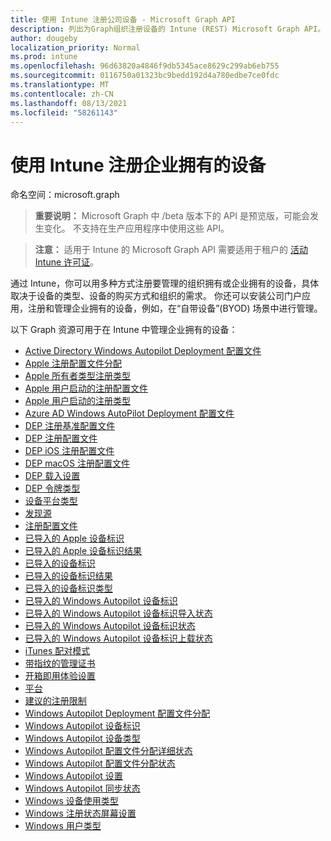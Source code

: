 ```yaml
---
title: 使用 Intune 注册公司设备 - Microsoft Graph API
description: 列出为Graph组织注册设备的 Intune (REST) Microsoft Graph API。
author: dougeby
localization_priority: Normal
ms.prod: intune
ms.openlocfilehash: 96d63820a4846f9db5345ace8629c299ab6eb755
ms.sourcegitcommit: 0116750a01323bc9bedd192d4a780edbe7ce0fdc
ms.translationtype: MT
ms.contentlocale: zh-CN
ms.lasthandoff: 08/13/2021
ms.locfileid: "58261143"
---
```

# <a name="enroll-corporate-owned-devices-by-using-intune"></a>使用 Intune 注册企业拥有的设备

命名空间：microsoft.graph

> **重要说明：** Microsoft Graph 中 /beta 版本下的 API 是预览版，可能会发生变化。 不支持在生产应用程序中使用这些 API。

> **注意：** 适用于 Intune 的 Microsoft Graph API 需要适用于租户的 [活动 Intune 许可证](https://go.microsoft.com/fwlink/?linkid=839381)。

通过 Intune，你可以用多种方式注册要管理的组织拥有或企业拥有的设备，具体取决于设备的类型、设备的购买方式和组织的需求。 你还可以安装公司门户应用，注册和管理企业拥有的设备，例如，在“自带设备”(BYOD) 场景中进行管理。

以下 Graph 资源可用于在 Intune 中管理企业拥有的设备：

- [Active Directory Windows Autopilot Deployment 配置文件](intune-enrollment-activedirectorywindowsautopilotdeploymentprofile.md)
- [Apple 注册配置文件分配](intune-enrollment-appleenrollmentprofileassignment.md)
- [Apple 所有者类型注册类型](intune-enrollment-appleownertypeenrollmenttype.md)
- [Apple 用户启动的注册配置文件](intune-enrollment-appleuserinitiatedenrollmentprofile.md)
- [Apple 用户启动的注册类型](intune-enrollment-appleuserinitiatedenrollmenttype.md)
- [Azure AD Windows AutoPilot Deployment 配置文件](intune-enrollment-azureadwindowsautopilotdeploymentprofile.md)
- [DEP 注册基准配置文件](intune-enrollment-depenrollmentbaseprofile.md)
- [DEP 注册配置文件](intune-enrollment-depenrollmentprofile.md)
- [DEP iOS 注册配置文件](intune-enrollment-depiosenrollmentprofile.md)
- [DEP macOS 注册配置文件](intune-enrollment-depmacosenrollmentprofile.md)
- [DEP 载入设置](intune-enrollment-deponboardingsetting.md)
- [DEP 令牌类型](intune-enrollment-deptokentype.md)
- [设备平台类型](intune-enrollment-deviceplatformtype.md)
- [发现源](intune-enrollment-discoverysource.md)
- [注册配置文件](intune-enrollment-enrollmentprofile.md)
- [已导入的 Apple 设备标识](intune-enrollment-importedappledeviceidentity.md)
- [已导入的 Apple 设备标识结果](intune-enrollment-importedappledeviceidentityresult.md)
- [已导入的设备标识](intune-enrollment-importeddeviceidentity.md)
- [已导入的设备标识结果](intune-enrollment-importeddeviceidentityresult.md)
- [已导入的设备标识类型](intune-enrollment-importeddeviceidentitytype.md)
- [已导入的 Windows Autopilot 设备标识](intune-enrollment-importedwindowsautopilotdeviceidentity.md)
- [已导入的 Windows Autopilot 设备标识导入状态](intune-enrollment-importedwindowsautopilotdeviceidentityimportstatus.md)
- [已导入的 Windows Autopilot 设备标识状态](intune-enrollment-importedwindowsautopilotdeviceidentitystate.md)
- [已导入的 Windows Autopilot 设备标识上载状态](intune-enrollment-importedwindowsautopilotdeviceidentityuploadstatus.md)
- [iTunes 配对模式](intune-enrollment-itunespairingmode.md)
- [带指纹的管理证书](intune-enrollment-managementcertificatewiththumbprint.md)
- [开箱即用体验设置](intune-enrollment-outofboxexperiencesettings.md)
- [平台](intune-enrollment-platform.md)
- [建议的注册限制](intune-enrollment-suggestedenrollmentlimit.md)
- [Windows Autopilot Deployment 配置文件分配](intune-enrollment-windowsautopilotdeploymentprofileassignment.md)
- [Windows Autopilot 设备标识](intune-enrollment-windowsautopilotdeviceidentity.md)
- [Windows Autopilot 设备类型](intune-enrollment-windowsautopilotdevicetype.md)
- [Windows Autopilot 配置文件分配详细状态](intune-enrollment-windowsautopilotprofileassignmentdetailedstatus.md)
- [Windows Autopilot 配置文件分配状态](intune-enrollment-windowsautopilotprofileassignmentstatus.md)
- [Windows Autopilot 设置](intune-enrollment-windowsautopilotsettings.md)
- [Windows Autopilot 同步状态](intune-enrollment-windowsautopilotsyncstatus.md)
- [Windows 设备使用类型](intune-enrollment-windowsdeviceusagetype.md)
- [Windows 注册状态屏幕设置](intune-enrollment-windowsenrollmentstatusscreensettings.md)
- [Windows 用户类型](intune-enrollment-windowsusertype.md)